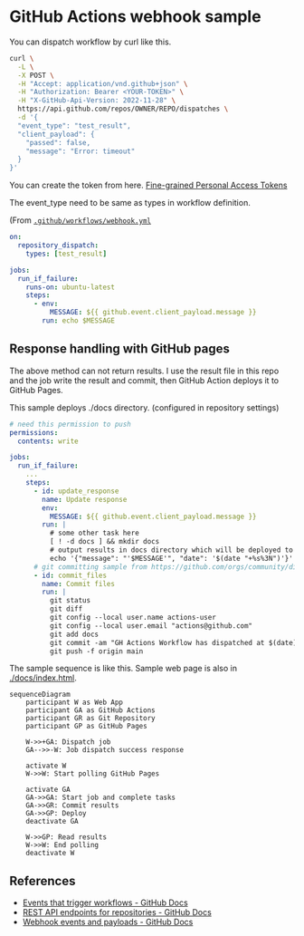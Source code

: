 # GitHub Actions webhook sample

You can dispatch workflow by curl like this.

```bash
curl \
  -L \
  -X POST \
  -H "Accept: application/vnd.github+json" \
  -H "Authorization: Bearer <YOUR-TOKEN>" \
  -H "X-GitHub-Api-Version: 2022-11-28" \
  https://api.github.com/repos/OWNER/REPO/dispatches \
  -d '{
  "event_type": "test_result",
  "client_payload": {
    "passed": false,
    "message": "Error: timeout"
  }
}'
```

You can create the token from here. [Fine-grained Personal Access Tokens](https://github.com/settings/tokens?type=beta)

The event_type need to be same as types in workflow definition.

(From [`.github/workflows/webhook.yml`](./.github/workflows/webhook.yml)
```yaml
on:
  repository_dispatch:
    types: [test_result]

jobs:
  run_if_failure:
    runs-on: ubuntu-latest
    steps:
      - env:
          MESSAGE: ${{ github.event.client_payload.message }}
        run: echo $MESSAGE
```

## Response handling with GitHub pages

The above method can not return results.
I use the result file in this repo and the job write the result and commit, then GitHub Action deploys it to GitHub Pages.

This sample deploys ./docs directory. (configured in repository settings)

```yaml
# need this permission to push
permissions:
  contents: write

jobs:
  run_if_failure:
    ...
    steps:
      - id: update_response
        name: Update response
        env:
          MESSAGE: ${{ github.event.client_payload.message }}
        run: |
          # some other task here
          [ ! -d docs ] && mkdir docs
          # output results in docs directory which will be deployed to GitHub Pages
          echo '{"message": "'$MESSAGE'", "date": '$(date "+%s%3N")'}' > ./docs/response.json
      # git committing sample from https://github.com/orgs/community/discussions/25234#discussioncomment-4026272
      - id: commit_files
        name: Commit files  
        run: |
          git status
          git diff
          git config --local user.name actions-user
          git config --local user.email "actions@github.com"
          git add docs
          git commit -am "GH Actions Workflow has dispatched at $(date)"
          git push -f origin main
```

The sample sequence is like this. Sample web page is also in [./docs/index.html](./docs/index.html).

```mermaid
sequenceDiagram
    participant W as Web App
    participant GA as GitHub Actions
    participant GR as Git Repository
    participant GP as GitHub Pages

    W->>+GA: Dispatch job
    GA-->>-W: Job dispatch success response
    
    activate W
    W->>W: Start polling GitHub Pages
    
    activate GA
    GA->>GA: Start job and complete tasks
    GA->>GR: Commit results
    GA->>GP: Deploy
    deactivate GA
    
    W->>GP: Read results
    W->>W: End polling
    deactivate W
```

## References

- [Events that trigger workflows - GitHub Docs](https://docs.github.com/en/actions/using-workflows/events-that-trigger-workflows#repository_dispatch)
- [REST API endpoints for repositories - GitHub Docs](https://docs.github.com/en/rest/repos/repos?apiVersion=2022-11-28#create-a-repository-dispatch-event)
- [Webhook events and payloads - GitHub Docs](https://docs.github.com/en/webhooks/webhook-events-and-payloads#repository_dispatch)
